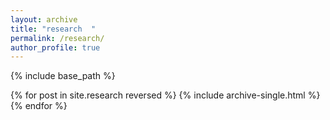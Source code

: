 ```yaml
---
layout: archive
title: "research  "
permalink: /research/
author_profile: true
---
```


{% include base_path %}

{% for post in site.research reversed %}
  {% include archive-single.html %}
{% endfor %}
